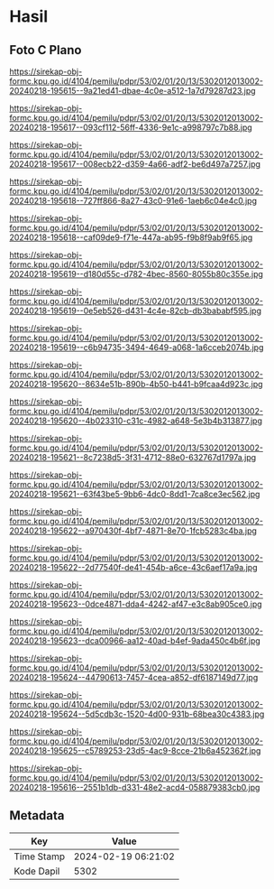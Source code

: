# Hasil

## Foto C Plano

https://sirekap-obj-formc.kpu.go.id/4104/pemilu/pdpr/53/02/01/20/13/5302012013002-20240218-195615--9a21ed41-dbae-4c0e-a512-1a7d79287d23.jpg

https://sirekap-obj-formc.kpu.go.id/4104/pemilu/pdpr/53/02/01/20/13/5302012013002-20240218-195617--093cf112-56ff-4336-9e1c-a998797c7b88.jpg

https://sirekap-obj-formc.kpu.go.id/4104/pemilu/pdpr/53/02/01/20/13/5302012013002-20240218-195617--008ecb22-d359-4a66-adf2-be6d497a7257.jpg

https://sirekap-obj-formc.kpu.go.id/4104/pemilu/pdpr/53/02/01/20/13/5302012013002-20240218-195618--727ff866-8a27-43c0-91e6-1aeb6c04e4c0.jpg

https://sirekap-obj-formc.kpu.go.id/4104/pemilu/pdpr/53/02/01/20/13/5302012013002-20240218-195618--caf09de9-f71e-447a-ab95-f9b8f9ab9f65.jpg

https://sirekap-obj-formc.kpu.go.id/4104/pemilu/pdpr/53/02/01/20/13/5302012013002-20240218-195619--d180d55c-d782-4bec-8560-8055b80c355e.jpg

https://sirekap-obj-formc.kpu.go.id/4104/pemilu/pdpr/53/02/01/20/13/5302012013002-20240218-195619--0e5eb526-d431-4c4e-82cb-db3bababf595.jpg

https://sirekap-obj-formc.kpu.go.id/4104/pemilu/pdpr/53/02/01/20/13/5302012013002-20240218-195619--c6b94735-3494-4649-a068-1a6cceb2074b.jpg

https://sirekap-obj-formc.kpu.go.id/4104/pemilu/pdpr/53/02/01/20/13/5302012013002-20240218-195620--8634e51b-890b-4b50-b441-b9fcaa4d923c.jpg

https://sirekap-obj-formc.kpu.go.id/4104/pemilu/pdpr/53/02/01/20/13/5302012013002-20240218-195620--4b023310-c31c-4982-a648-5e3b4b313877.jpg

https://sirekap-obj-formc.kpu.go.id/4104/pemilu/pdpr/53/02/01/20/13/5302012013002-20240218-195621--8c7238d5-3f31-4712-88e0-632767d1797a.jpg

https://sirekap-obj-formc.kpu.go.id/4104/pemilu/pdpr/53/02/01/20/13/5302012013002-20240218-195621--63f43be5-9bb6-4dc0-8dd1-7ca8ce3ec562.jpg

https://sirekap-obj-formc.kpu.go.id/4104/pemilu/pdpr/53/02/01/20/13/5302012013002-20240218-195622--a970430f-4bf7-4871-8e70-1fcb5283c4ba.jpg

https://sirekap-obj-formc.kpu.go.id/4104/pemilu/pdpr/53/02/01/20/13/5302012013002-20240218-195622--2d77540f-de41-454b-a6ce-43c6aef17a9a.jpg

https://sirekap-obj-formc.kpu.go.id/4104/pemilu/pdpr/53/02/01/20/13/5302012013002-20240218-195623--0dce4871-dda4-4242-af47-e3c8ab905ce0.jpg

https://sirekap-obj-formc.kpu.go.id/4104/pemilu/pdpr/53/02/01/20/13/5302012013002-20240218-195623--dca00966-aa12-40ad-b4ef-9ada450c4b6f.jpg

https://sirekap-obj-formc.kpu.go.id/4104/pemilu/pdpr/53/02/01/20/13/5302012013002-20240218-195624--44790613-7457-4cea-a852-df6187149d77.jpg

https://sirekap-obj-formc.kpu.go.id/4104/pemilu/pdpr/53/02/01/20/13/5302012013002-20240218-195624--5d5cdb3c-1520-4d00-931b-68bea30c4383.jpg

https://sirekap-obj-formc.kpu.go.id/4104/pemilu/pdpr/53/02/01/20/13/5302012013002-20240218-195625--c5789253-23d5-4ac9-8cce-21b6a452362f.jpg

https://sirekap-obj-formc.kpu.go.id/4104/pemilu/pdpr/53/02/01/20/13/5302012013002-20240218-195616--2551b1db-d331-48e2-acd4-058879383cb0.jpg


## Metadata

| Key        | Value               |
| ---------- | ------------------- |
| Time Stamp | 2024-02-19 06:21:02 |
| Kode Dapil | 5302                |



